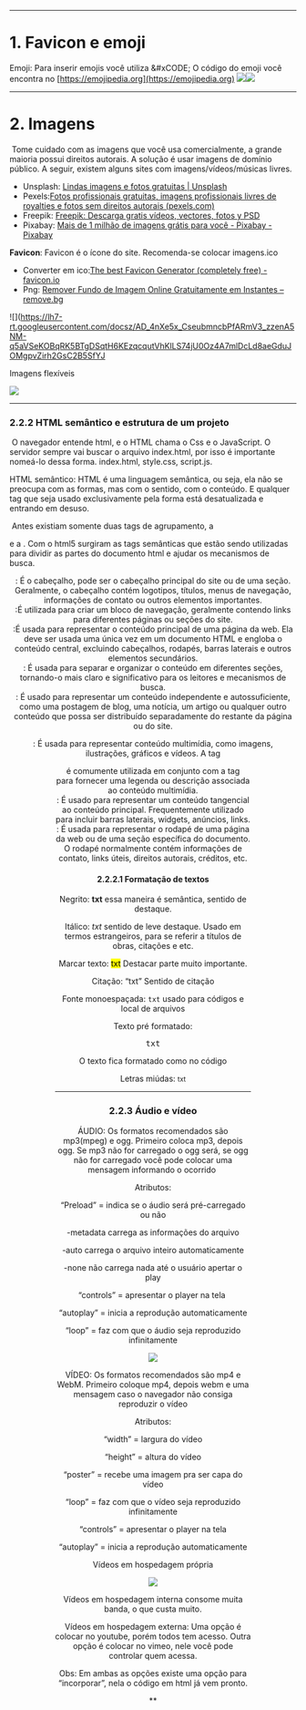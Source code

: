 
---
# **1. Favicon e emoji**
Emoji: Para inserir emojis você utiliza &#xCODE; O código do emoji você encontra no [https://emojipedia.org](https://emojipedia.org)
![](https://lh7-rt.googleusercontent.com/docsz/AD_4nXfjIKoibxtw5TGTAHW2TPgCc7vsN0KnzvDOlmtWNJXi3Z8uXiS0HF7faSqfu_qi6_rLextDFS3PWr3ULYLD_pkYfWD981OoDWJdlFQieBSp4aN92VBkv7sNDUgXdKRpGOfux1a9?key=VYJVAqKhTdZyHt8enJbiwA)![](https://lh7-rt.googleusercontent.com/docsz/AD_4nXf-UCv_AuDCK46ytyBBVWXdQ-I8iope9rNmiXu8LNY2yOTOWWu8t58f3FtL_vm4Uf8FSCkZLBOIiTpymVg8B0a4Yl_YUupZYRxyz4geS0Wbo_JXEpMaqz7d1Fiwx-1SWkPkWD2exA?key=VYJVAqKhTdZyHt8enJbiwA)

---
# 2. Imagens
 Tome cuidado com as imagens que você usa comercialmente, a grande maioria possui direitos autorais. A solução é usar imagens de domínio público. A seguir, existem alguns sites com imagens/vídeos/músicas livres.
- Unsplash: [Lindas imagens e fotos gratuitas | Unsplash](https://unsplash.com/pt-br)
- Pexels:[Fotos profissionais gratuitas, imagens profissionais livres de royalties e fotos sem direitos autorais (pexels.com)](https://www.pexels.com/pt-br/)
- Freepik: [Freepik: Descarga gratis vídeos, vectores, fotos y PSD](https://www.freepik.es/)
- Pixabay: [Mais de 1 milhão de imagens grátis para você - Pixabay - Pixabay](https://pixabay.com/pt/)
  
**Favicon**: Favicon é o ícone do site. Recomenda-se colocar imagens.ico
- Converter em ico:[The best Favicon Generator (completely free) - favicon.io](https://favicon.io/) 
- Png: [Remover Fundo de Imagem Online Gratuitamente em Instantes – remove.bg](https://www.remove.bg/pt-br)

![](https://lh7-rt.googleusercontent.com/docsz/AD_4nXe5x_CseubmncbPfARmV3_zzenA5NM-q5aVSeKOBqRK5BTgDSqtH6KEzqcqutVhKlLS74jU0Oz4A7mlDcLd8aeGduJOMgpvZirh2GsC2B5SfYJ  

Imagens flexíveis

![](https://lh7-rt.googleusercontent.com/docsz/AD_4nXceR-BDJnDSb3pm9w5sT3QD2EgvXHFjkTOvbgUp8KKV7cQUKNFj8f2xkdZX3eF0Mf2BTKDmbZQvuPT1hjWlpKTMf4uh6avb1TCLPGHyJkGTBe_v9FDqkP2G1SNWJjW2AFrHshii1kYrtp2zn5CTZ_jAqaBs?key=VYJVAqKhTdZyHt8enJbiwA)

  
  

___________________________________________________________________________

### 2.2.2 HTML semântico e estrutura de um projeto

 O navegador entende html, e o HTML chama o Css e o JavaScript. O servidor sempre vai buscar o arquivo index.html, por isso é importante nomeá-lo dessa forma. index.html, style.css, script.js.

  

HTML semântico: HTML é uma linguagem semântica, ou seja, ela não se preocupa com as formas, mas com o sentido, com o conteúdo. E qualquer tag que seja usado exclusivamente pela forma está desatualizada e entrando em desuso.

  

 Antes existiam somente duas tags de agrupamento, a <div> e a <span>. Com o html5 surgiram as tags semânticas que estão sendo utilizadas para dividir as partes do documento html e ajudar os mecanismos de busca.

  

<header>: É o cabeçalho, pode ser o cabeçalho principal do site ou de uma seção. Geralmente, o cabeçalho contém logotipos, títulos, menus de navegação, informações de contato ou outros elementos importantes.

<nav>:É utilizada para criar um bloco de navegação, geralmente contendo links para diferentes páginas ou seções do site.

<main>:É usada para representar o conteúdo principal de uma página da web. Ela deve ser usada uma única vez em um documento HTML e engloba o conteúdo central, excluindo cabeçalhos, rodapés, barras laterais e outros elementos secundários.

<section>: É usada para separar e organizar o conteúdo em diferentes seções, tornando-o mais claro e significativo para os leitores e mecanismos de busca.

<article>: É usado para representar um conteúdo independente e autossuficiente, como uma postagem de blog, uma notícia, um artigo ou qualquer outro conteúdo que possa ser distribuído separadamente do restante da página ou do site.

<figure>: É usada para representar conteúdo multimídia, como imagens, ilustrações, gráficos e vídeos. A tag <figure> é comumente utilizada em conjunto com a tag <figcaption> para fornecer uma legenda ou descrição associada ao conteúdo multimídia.

<aside>: É usado para representar um conteúdo tangencial ao conteúdo principal. Frequentemente utilizado para incluir barras laterais, widgets, anúncios, links.

<footer>: É usada para representar o rodapé de uma página da web ou de uma seção específica do documento. O rodapé normalmente contém informações de contato, links úteis, direitos autorais, créditos, etc.

  
  
  
  

#### 2.2.2.1 Formatação de textos

Negrito: <strong>txt</strong> essa maneira é semântica, sentido de destaque.

Itálico: <em>txt</em> sentido de leve destaque. Usado em termos estrangeiros, para se referir a títulos de obras, citações e etc.

Marcar texto: <mark>txt</mark> Destacar parte muito importante.

Citação: <q>txt</q> Sentido de citação

Fonte monoespaçada: <code>txt</code> usado para códigos e local de arquivos

Texto pré formatado: <pre>txt</pre> O texto fica formatado como no código

Letras miúdas: <small>txt</small>

  

___________________________________________________________________________

### 2.2.3 Áudio e vídeo

ÁUDIO: Os formatos recomendados são mp3(mpeg) e ogg. Primeiro coloca mp3, depois ogg. Se mp3 não for carregado o ogg será, se ogg não for carregado você pode colocar uma mensagem informando o ocorrido 

Atributos:

“Preload” = indica se o áudio será pré-carregado ou não

-metadata carrega as informações do arquivo

-auto carrega o arquivo inteiro automaticamente

-none não carrega nada até o usuário apertar o play

“controls” = apresentar o player na tela 

“autoplay” = inicia a reprodução automaticamente

“loop” = faz com que o áudio seja reproduzido infinitamente

![](https://lh7-rt.googleusercontent.com/docsz/AD_4nXeUPztji4ygHagytR5reJU282u1gOPJl729MdWEO-yv8CYsOIY_xQCDGnZuJpYNUmaARy1YqYUG4crO-8yab8L1M1lDJ3dMWUM_kIdLRshPQzqhjaJ3RENw9A6WtSvdYKGpVmAfnq8II_3tZsszUWCV20iO?key=VYJVAqKhTdZyHt8enJbiwA)

  

VÍDEO: Os formatos recomendados são mp4 e WebM. Primeiro coloque mp4, depois webm e uma mensagem caso o navegador não consiga reproduzir o vídeo

Atributos:

“width” = largura do vídeo

“height” = altura do vídeo

“poster” = recebe uma imagem pra ser capa do vídeo

“loop” = faz com que o vídeo seja reproduzido infinitamente

“controls” = apresentar o player na tela

“autoplay” = inicia a reprodução automaticamente

Vídeos em hospedagem própria

![](https://lh7-rt.googleusercontent.com/docsz/AD_4nXdEMUi2wFtSEaNs0MZuC5-Qun7vt3OrhLtgjvE8opPK6DIJo7LKJ4w6dp2l-J0YZ9EQkIGJFWqBtf3BhA2RwnwSPyk1oEguTJNcFJQ6jIBV8dD3dFHeBeAmF8wK7e4R1kWchYr_PJO88PSIVgGOOpeBjBlk?key=VYJVAqKhTdZyHt8enJbiwA)

Vídeos em hospedagem interna consome muita banda, o que custa muito.

Vídeos em hospedagem externa: Uma opção é colocar no youtube, porém todos tem acesso. Outra opção é colocar no vimeo, nele você pode controlar quem acessa.

Obs: Em ambas as opções existe uma opção para “incorporar”, nela o código em html já vem pronto.

**